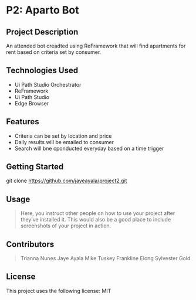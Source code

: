 # P2: Aparto Bot

## Project Description

An attended bot creadted using ReFramework that will find apartments for rent based on criteria set by consumer.

## Technologies Used

* Ui Path Studio Orchestrator
* ReFramework
* Ui Path Studio
* Edge Browser

## Features

* Criteria can be set by location and price
* Daily results will be emailed to consumer
* Search will bne cponducted everyday based on a time trigger

## Getting Started
 
git clone https://github.com/jayeayala/project2.git

## Usage

> Here, you instruct other people on how to use your project after they’ve installed it. This would also be a good place to include screenshots of your project in action.

## Contributors

>  Trianna Nunes
>  Jaye Ayala
>  Mike Tuskey
>  Frankline Elong
>  Sylvester Gold

## License

This project uses the following license: MIT
